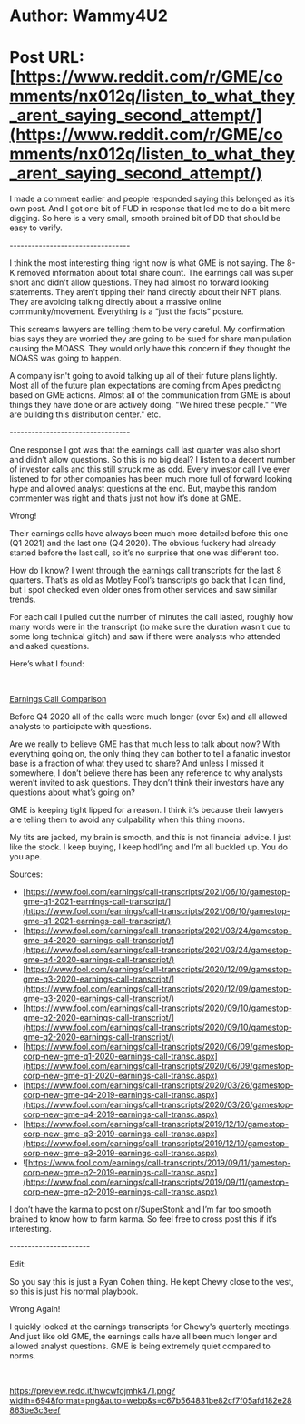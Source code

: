 # Author: Wammy4U2
# Post URL: [https://www.reddit.com/r/GME/comments/nx012q/listen_to_what_they_arent_saying_second_attempt/](https://www.reddit.com/r/GME/comments/nx012q/listen_to_what_they_arent_saying_second_attempt/)


I made a comment earlier and people responded saying this belonged as it’s own post. And I got one bit of FUD in response that led me to do a bit more digging. So here is a very small, smooth brained bit of DD that should be easy to verify.

\---------------------------------

I think the most interesting thing right now is what GME is not saying. The 8-K removed information about total share count. The earnings call was super short and didn't allow questions. They had almost no forward looking statements. They aren't tipping their hand directly about their NFT plans. They are avoiding talking directly about a massive online community/movement. Everything is a “just the facts” posture.

This screams lawyers are telling them to be very careful. My confirmation bias says they are worried they are going to be sued for share manipulation causing the MOASS. They would only have this concern if they thought the MOASS was going to happen.

A company isn't going to avoid talking up all of their future plans lightly. Most all of the future plan expectations are coming from Apes predicting based on GME actions. Almost all of the communication from GME is about things they have done or are actively doing. "We hired these people." "We are building this distribution center." etc.

\---------------------------------

One response I got was that the earnings call last quarter was also short and didn’t allow questions. So this is no big deal? I listen to a decent number of investor calls and this still struck me as odd. Every investor call I’ve ever listened to for other companies has been much more full of forward looking hype and allowed analyst questions at the end. But, maybe this random commenter was right and that’s just not how it’s done at GME.

Wrong!

Their earnings calls have always been much more detailed before this one (Q1 2021) and the last one (Q4 2020). The obvious fuckery had already started before the last call, so it’s no surprise that one was different too.

How do I know? I went through the earnings call transcripts for the last 8 quarters. That’s as old as Motley Fool’s transcripts go back that I can find, but I spot checked even older ones from other services and saw similar trends.

For each call I pulled out the number of minutes the call lasted, roughly how many words were in the transcript (to make sure the duration wasn’t due to some long technical glitch) and saw if there were analysts who attended and asked questions.

Here’s what I found:

&#x200B;

[Earnings Call Comparison](https://preview.redd.it/wgw3nbvjhi471.png?width=346&format=png&auto=webp&s=aafd30c12cc872e8b3adce05a7d1c49d42e8fd22)

Before Q4 2020 all of the calls were much longer (over 5x) and all allowed analysts to participate with questions.

Are we really to believe GME has that much less to talk about now? With everything going on, the only thing they can bother to tell a fanatic investor base is a fraction of what they used to share? And unless I missed it somewhere, I don’t believe there has been any reference to why analysts weren’t invited to ask questions. They don’t think their investors have any questions about what’s going on?

GME is keeping tight lipped for a reason. I think it’s because their lawyers are telling them to avoid any culpability when this thing moons.

My tits are jacked, my brain is smooth, and this is not financial advice. I just like the stock. I keep buying, I keep hodl’ing and I’m all buckled up. You do you ape.

Sources:

* [https://www.fool.com/earnings/call-transcripts/2021/06/10/gamestop-gme-q1-2021-earnings-call-transcript/](https://www.fool.com/earnings/call-transcripts/2021/06/10/gamestop-gme-q1-2021-earnings-call-transcript/)
* [https://www.fool.com/earnings/call-transcripts/2021/03/24/gamestop-gme-q4-2020-earnings-call-transcript/](https://www.fool.com/earnings/call-transcripts/2021/03/24/gamestop-gme-q4-2020-earnings-call-transcript/)
* [https://www.fool.com/earnings/call-transcripts/2020/12/09/gamestop-gme-q3-2020-earnings-call-transcript/](https://www.fool.com/earnings/call-transcripts/2020/12/09/gamestop-gme-q3-2020-earnings-call-transcript/)
* [https://www.fool.com/earnings/call-transcripts/2020/09/10/gamestop-gme-q2-2020-earnings-call-transcript/](https://www.fool.com/earnings/call-transcripts/2020/09/10/gamestop-gme-q2-2020-earnings-call-transcript/)
* [https://www.fool.com/earnings/call-transcripts/2020/06/09/gamestop-corp-new-gme-q1-2020-earnings-call-transc.aspx](https://www.fool.com/earnings/call-transcripts/2020/06/09/gamestop-corp-new-gme-q1-2020-earnings-call-transc.aspx)
* [https://www.fool.com/earnings/call-transcripts/2020/03/26/gamestop-corp-new-gme-q4-2019-earnings-call-transc.aspx](https://www.fool.com/earnings/call-transcripts/2020/03/26/gamestop-corp-new-gme-q4-2019-earnings-call-transc.aspx)
* [https://www.fool.com/earnings/call-transcripts/2019/12/10/gamestop-corp-new-gme-q3-2019-earnings-call-transc.aspx](https://www.fool.com/earnings/call-transcripts/2019/12/10/gamestop-corp-new-gme-q3-2019-earnings-call-transc.aspx)
* ![https://www.fool.com/earnings/call-transcripts/2019/09/11/gamestop-corp-new-gme-q2-2019-earnings-call-transc.aspx](https://www.fool.com/earnings/call-transcripts/2019/09/11/gamestop-corp-new-gme-q2-2019-earnings-call-transc.aspx)

I don’t have the karma to post on r/SuperStonk and I’m far too smooth brained to know how to farm karma. So feel free to cross post this if it’s interesting.

\----------------------

Edit:

So you say this is just a Ryan Cohen thing. He kept Chewy close to the vest, so this is just his normal playbook.

Wrong Again!

I quickly looked at the earnings transcripts for Chewy's quarterly meetings. And just like old GME, the earnings calls have all been much longer and allowed analyst questions. GME is being extremely quiet compared to norms.

&#x200B;

https://preview.redd.it/hwcwfojmhk471.png?width=694&format=png&auto=webp&s=c67b564831be82cf7f05afd182e28863be3c3eef

&#x200B;